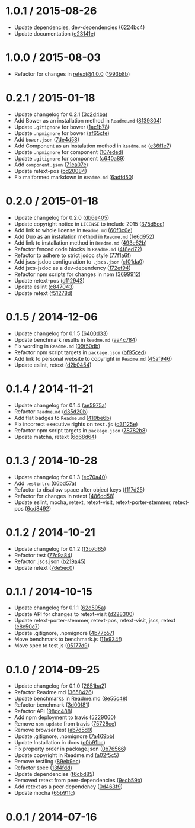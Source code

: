 <!--mdast setext-->

<!--lint disable no-multiple-toplevel-headings-->

<!--lint disable maximum-line-length-->

1.0.1 / 2015-08-26
==================

*   Update dependencies, dev-dependencies ([6224bc4](https://github.com/wooorm/retext-keywords/commit/6224bc4))
*   Update documentation ([e23141e](https://github.com/wooorm/retext-keywords/commit/e23141e))

1.0.0 / 2015-08-03
==================

*   Refactor for changes in retext@1.0.0 ([1993b8b](https://github.com/wooorm/retext-keywords/commit/1993b8b))

0.2.1 / 2015-01-18
==================

*   Update changelog for 0.2.1 ([3c2d4ba](https://github.com/wooorm/retext-keywords/commit/3c2d4ba))
*   Add Bower as an installation method in `Readme.md` ([8139304](https://github.com/wooorm/retext-keywords/commit/8139304))
*   Update `.gitignore` for bower ([1ac1b78](https://github.com/wooorm/retext-keywords/commit/1ac1b78))
*   Update `.npmignore` for bower ([af65cfe](https://github.com/wooorm/retext-keywords/commit/af65cfe))
*   Add `bower.json` ([7de4d58](https://github.com/wooorm/retext-keywords/commit/7de4d58))
*   Add Component as an instalation method in `Readme.md` ([e36f1e7](https://github.com/wooorm/retext-keywords/commit/e36f1e7))
*   Update `.npmignore` for component ([107eded](https://github.com/wooorm/retext-keywords/commit/107eded))
*   Update `.gitignore` for component ([c640a89](https://github.com/wooorm/retext-keywords/commit/c640a89))
*   Add `component.json` ([71ea07e](https://github.com/wooorm/retext-keywords/commit/71ea07e))
*   Update retext-pos ([bd20084](https://github.com/wooorm/retext-keywords/commit/bd20084))
*   Fix malformed markdown in `Readme.md` ([6adfd50](https://github.com/wooorm/retext-keywords/commit/6adfd50))

0.2.0 / 2015-01-18
==================

*   Update changelog for 0.2.0 ([db6e405](https://github.com/wooorm/retext-keywords/commit/db6e405))
*   Update copyright notice in `LICENSE` to include 2015 ([375d5ce](https://github.com/wooorm/retext-keywords/commit/375d5ce))
*   Add link to whole license in `Readme.md` ([60f3c0e](https://github.com/wooorm/retext-keywords/commit/60f3c0e))
*   Add Duo as an instalation method in `Readme.md` ([1e6d952](https://github.com/wooorm/retext-keywords/commit/1e6d952))
*   Add link to installation method in `Readme.md` ([493e62b](https://github.com/wooorm/retext-keywords/commit/493e62b))
*   Refactor fenced code blocks in `Readme.md` ([4f8ed72](https://github.com/wooorm/retext-keywords/commit/4f8ed72))
*   Refactor to adhere to strict jsdoc style ([77f1a6f](https://github.com/wooorm/retext-keywords/commit/77f1a6f))
*   Add jscs-jsdoc configuration to `.jscs.json` ([cf01da0](https://github.com/wooorm/retext-keywords/commit/cf01da0))
*   Add jscs-jsdoc as a dev-dependency ([172ef94](https://github.com/wooorm/retext-keywords/commit/172ef94))
*   Refactor npm scripts for changes in npm ([3699912](https://github.com/wooorm/retext-keywords/commit/3699912))
*   Update retext-pos ([d112943](https://github.com/wooorm/retext-keywords/commit/d112943))
*   Update eslint ([c847043](https://github.com/wooorm/retext-keywords/commit/c847043))
*   Update retext ([f51278d](https://github.com/wooorm/retext-keywords/commit/f51278d))

0.1.5 / 2014-12-06
==================

*   Update changelog for 0.1.5 ([6400d33](https://github.com/wooorm/retext-keywords/commit/6400d33))
*   Update benchmark results in `Readme.md` ([aa4c784](https://github.com/wooorm/retext-keywords/commit/aa4c784))
*   Fix wording in `Readme.md` ([09f50db](https://github.com/wooorm/retext-keywords/commit/09f50db))
*   Refactor npm script targets in `package.json` ([bf95ced](https://github.com/wooorm/retext-keywords/commit/bf95ced))
*   Add link to personal website to copyright in `Readme.md` ([45af946](https://github.com/wooorm/retext-keywords/commit/45af946))
*   Update eslint, retext ([d2b0454](https://github.com/wooorm/retext-keywords/commit/d2b0454))

0.1.4 / 2014-11-21
==================

*   Update changelog for 0.1.4 ([ae5975a](https://github.com/wooorm/retext-keywords/commit/ae5975a))
*   Refactor `Readme.md` ([d35d20b](https://github.com/wooorm/retext-keywords/commit/d35d20b))
*   Add flat badges to `Readme.md` ([419be6b](https://github.com/wooorm/retext-keywords/commit/419be6b))
*   Fix incorrect executive rights on `test.js` ([d3f125e](https://github.com/wooorm/retext-keywords/commit/d3f125e))
*   Refactor npm script targets in `package.json` ([78782b8](https://github.com/wooorm/retext-keywords/commit/78782b8))
*   Update matcha, retext ([6d68d64](https://github.com/wooorm/retext-keywords/commit/6d68d64))

0.1.3 / 2014-10-28
==================

*   Update changelog for 0.1.3 ([ec70a40](https://github.com/wooorm/retext-keywords/commit/ec70a40))
*   Add `.eslintrc` ([06bd57a](https://github.com/wooorm/retext-keywords/commit/06bd57a))
*   Refactor to disallow space after object keys ([f117d25](https://github.com/wooorm/retext-keywords/commit/f117d25))
*   Refactor for changes in retext ([486dd58](https://github.com/wooorm/retext-keywords/commit/486dd58))
*   Update eslint, mocha, retext, retext-visit, retext-porter-stemmer, retext-pos ([6cd8492](https://github.com/wooorm/retext-keywords/commit/6cd8492))

0.1.2 / 2014-10-21
==================

*   Update changelog for 0.1.2 ([f3b7d65](https://github.com/wooorm/retext-keywords/commit/f3b7d65))
*   Refactor test ([77c9a84](https://github.com/wooorm/retext-keywords/commit/77c9a84))
*   Refactor .jscs.json ([b219a45](https://github.com/wooorm/retext-keywords/commit/b219a45))
*   Update retext ([76e5ec0](https://github.com/wooorm/retext-keywords/commit/76e5ec0))

0.1.1 / 2014-10-15
==================

*   Update changelog for 0.1.1 ([62d595a](https://github.com/wooorm/retext-keywords/commit/62d595a))
*   Update API for changes to retext-visit ([d228300](https://github.com/wooorm/retext-keywords/commit/d228300))
*   Update retext-porter-stemmer, retext-pos, retext-visit, jscs, retext ([e8c50c7](https://github.com/wooorm/retext-keywords/commit/e8c50c7))
*   Update .gitignore, .npmignore ([4b77b57](https://github.com/wooorm/retext-keywords/commit/4b77b57))
*   Move benchmark to benchmark.js ([11e934f](https://github.com/wooorm/retext-keywords/commit/11e934f))
*   Move spec to test.js ([05177d9](https://github.com/wooorm/retext-keywords/commit/05177d9))

0.1.0 / 2014-09-25
==================

*   Update changelog for 0.1.0 ([2851ba2](https://github.com/wooorm/retext-keywords/commit/2851ba2))
*   Refactor Readme.md ([3658426](https://github.com/wooorm/retext-keywords/commit/3658426))
*   Update benchmarks in Readme.md ([8e55c48](https://github.com/wooorm/retext-keywords/commit/8e55c48))
*   Refactor benchmark ([3d00f81](https://github.com/wooorm/retext-keywords/commit/3d00f81))
*   Refactor API ([98dc488](https://github.com/wooorm/retext-keywords/commit/98dc488))
*   Add npm deployment to travis ([5229060](https://github.com/wooorm/retext-keywords/commit/5229060))
*   Remove `npm update` from travis ([75728ce](https://github.com/wooorm/retext-keywords/commit/75728ce))
*   Remove browser test ([ab7d5d9](https://github.com/wooorm/retext-keywords/commit/ab7d5d9))
*   Update .gitignore, .npmignore ([7a469bb](https://github.com/wooorm/retext-keywords/commit/7a469bb))
*   Update Installation in docs ([c0b91bc](https://github.com/wooorm/retext-keywords/commit/c0b91bc))
*   Fix property order in package.json ([0b76566](https://github.com/wooorm/retext-keywords/commit/0b76566))
*   Update copyright in Readme.md ([a02f5c5](https://github.com/wooorm/retext-keywords/commit/a02f5c5))
*   Remove testling ([89eb9ec](https://github.com/wooorm/retext-keywords/commit/89eb9ec))
*   Refactor spec ([13f4fdd](https://github.com/wooorm/retext-keywords/commit/13f4fdd))
*   Update dependencies ([f6cbd85](https://github.com/wooorm/retext-keywords/commit/f6cbd85))
*   Removed retext from peer-dependencies ([9ecb59b](https://github.com/wooorm/retext-keywords/commit/9ecb59b))
*   Add retext as a peer dependency ([0d463f9](https://github.com/wooorm/retext-keywords/commit/0d463f9))
*   Update mocha ([65b91fc](https://github.com/wooorm/retext-keywords/commit/65b91fc))

0.0.1 / 2014-07-16
==================
